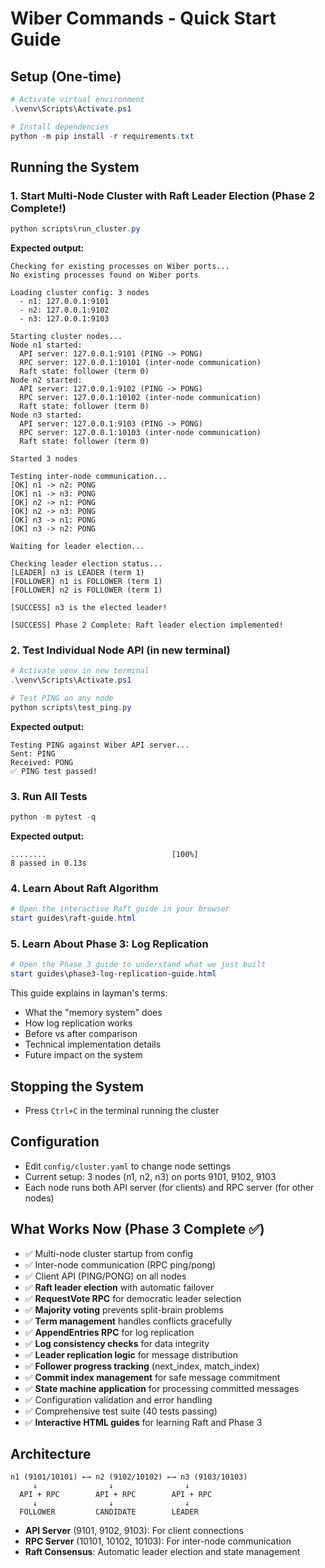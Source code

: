# Wiber Commands - Quick Start Guide

## Setup (One-time)
```powershell
# Activate virtual environment
.\venv\Scripts\Activate.ps1

# Install dependencies
python -m pip install -r requirements.txt
```

## Running the System

### 1. Start Multi-Node Cluster with Raft Leader Election (Phase 2 Complete!)
```powershell
python scripts\run_cluster.py
```
**Expected output:**
```
Checking for existing processes on Wiber ports...
No existing processes found on Wiber ports

Loading cluster config: 3 nodes
  - n1: 127.0.0.1:9101
  - n2: 127.0.0.1:9102
  - n3: 127.0.0.1:9103

Starting cluster nodes...
Node n1 started:
  API server: 127.0.0.1:9101 (PING -> PONG)
  RPC server: 127.0.0.1:10101 (inter-node communication)
  Raft state: follower (term 0)
Node n2 started:
  API server: 127.0.0.1:9102 (PING -> PONG)
  RPC server: 127.0.0.1:10102 (inter-node communication)
  Raft state: follower (term 0)
Node n3 started:
  API server: 127.0.0.1:9103 (PING -> PONG)
  RPC server: 127.0.0.1:10103 (inter-node communication)
  Raft state: follower (term 0)

Started 3 nodes

Testing inter-node communication...
[OK] n1 -> n2: PONG
[OK] n1 -> n3: PONG
[OK] n2 -> n1: PONG
[OK] n2 -> n3: PONG
[OK] n3 -> n1: PONG
[OK] n3 -> n2: PONG

Waiting for leader election...

Checking leader election status...
[LEADER] n3 is LEADER (term 1)
[FOLLOWER] n1 is FOLLOWER (term 1)
[FOLLOWER] n2 is FOLLOWER (term 1)

[SUCCESS] n3 is the elected leader!

[SUCCESS] Phase 2 Complete: Raft leader election implemented!
```

### 2. Test Individual Node API (in new terminal)
```powershell
# Activate venv in new terminal
.\venv\Scripts\Activate.ps1

# Test PING on any node
python scripts\test_ping.py
```
**Expected output:**
```
Testing PING against Wiber API server...
Sent: PING
Received: PONG
✅ PING test passed!
```

### 3. Run All Tests
```powershell
python -m pytest -q
```
**Expected output:**
```
........                            [100%]
8 passed in 0.13s
```

### 4. Learn About Raft Algorithm
```powershell
# Open the interactive Raft guide in your browser
start guides\raft-guide.html
```

### 5. Learn About Phase 3: Log Replication
```powershell
# Open the Phase 3 guide to understand what we just built
start guides\phase3-log-replication-guide.html
```

This guide explains in layman's terms:
- What the "memory system" does
- How log replication works
- Before vs after comparison
- Technical implementation details
- Future impact on the system

## Stopping the System
- Press `Ctrl+C` in the terminal running the cluster

## Configuration
- Edit `config/cluster.yaml` to change node settings
- Current setup: 3 nodes (n1, n2, n3) on ports 9101, 9102, 9103
- Each node runs both API server (for clients) and RPC server (for other nodes)

## What Works Now (Phase 3 Complete ✅)
- ✅ Multi-node cluster startup from config
- ✅ Inter-node communication (RPC ping/pong)
- ✅ Client API (PING/PONG) on all nodes
- ✅ **Raft leader election** with automatic failover
- ✅ **RequestVote RPC** for democratic leader selection
- ✅ **Majority voting** prevents split-brain problems
- ✅ **Term management** handles conflicts gracefully
- ✅ **AppendEntries RPC** for log replication
- ✅ **Log consistency checks** for data integrity
- ✅ **Leader replication logic** for message distribution
- ✅ **Follower progress tracking** (next_index, match_index)
- ✅ **Commit index management** for safe message commitment
- ✅ **State machine application** for processing committed messages
- ✅ Configuration validation and error handling
- ✅ Comprehensive test suite (40 tests passing)
- ✅ **Interactive HTML guides** for learning Raft and Phase 3

## Architecture
```
n1 (9101/10101) ←→ n2 (9102/10102) ←→ n3 (9103/10103)
     ↓                ↓                ↓
  API + RPC        API + RPC        API + RPC
     ↓                ↓                ↓
  FOLLOWER         CANDIDATE        LEADER
```

- **API Server** (9101, 9102, 9103): For client connections
- **RPC Server** (10101, 10102, 10103): For inter-node communication
- **Raft Consensus**: Automatic leader election and state management

